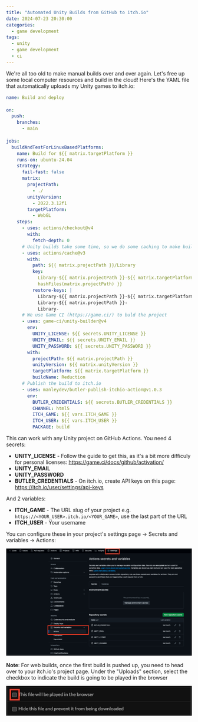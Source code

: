 ```yaml
---
title: "Automated Unity Builds from GitHub to itch.io"
date: 2024-07-23 20:30:00
categories:
  - game development
tags:
  - unity
  - game development
  - ci
---
```


We're all too old to make manual builds over and over again. Let's free up some local computer resources and build in the cloud! Here's the YAML file that automatically uploads my Unity games to itch.io:

```yaml
name: Build and deploy

on:
  push:
    branches:
      - main

jobs:
  buildAndTestForLinuxBasedPlatforms:
    name: Build for ${{ matrix.targetPlatform }}
    runs-on: ubuntu-24.04
    strategy:
      fail-fast: false
      matrix:
        projectPath:
          - ./
        unityVersion:
          - 2022.3.12f1
        targetPlatform:
          - WebGL
    steps:
      - uses: actions/checkout@v4
        with:
          fetch-depth: 0
      # Unity builds take some time, so we do some caching to make builds faster
      - uses: actions/cache@v3
        with:
          path: ${{ matrix.projectPath }}/Library
          key:
            Library-${{ matrix.projectPath }}-${{ matrix.targetPlatform }}-${{
            hashFiles(matrix.projectPath) }}
          restore-keys: |
            Library-${{ matrix.projectPath }}-${{ matrix.targetPlatform }}-
            Library-${{ matrix.projectPath }}-
            Library-
      # We use Game CI (https://game.ci/) to buld the project
      - uses: game-ci/unity-builder@v4
        env:
          UNITY_LICENSE: ${{ secrets.UNITY_LICENSE }}
          UNITY_EMAIL: ${{ secrets.UNITY_EMAIL }}
          UNITY_PASSWORD: ${{ secrets.UNITY_PASSWORD }}
        with:
          projectPath: ${{ matrix.projectPath }}
          unityVersion: ${{ matrix.unityVersion }}
          targetPlatform: ${{ matrix.targetPlatform }}
          buildName: Reduction
      # Publish the build to itch.io
      - uses: manleydev/butler-publish-itchio-action@v1.0.3
        env:
          BUTLER_CREDENTIALS: ${{ secrets.BUTLER_CREDENTIALS }}
          CHANNEL: html5
          ITCH_GAME: ${{ vars.ITCH_GAME }}
          ITCH_USER: ${{ vars.ITCH_USER }}
          PACKAGE: build
```

This can work with any Unity project on GitHub Actions. You need 4 secrets:

- **UNITY_LICENSE** - Follow the guide to get this, as it's a bit more difficuly for personal licenses: <https://game.ci/docs/github/activation/>
- **UNITY_EMAIL**
- **UNITY_PASSWORD**
- **BUTLER_CREDENTIALS** - On itch.io, create API keys on this page: <https://itch.io/user/settings/api-keys>

And 2 variables:

- **ITCH_GAME** - The URL slug of your project e.g. `https://<YOUR_USER>.itch.io/<YOUR_GAME>`, use the last part of the URL
- **ITCH_USER** - Your username

You can configure these in your project's settings page -> Secrets and variables -> Actions:

![Image of GitHub project setings page, showing the location of the repository secrets and variables required to make the CI/CD set up work](./github-settings.jpg)

**Note**: For web builds, once the first build is pushed up, you need to head over to your itch.io's project page. Under the "Uploads" section, select the checkbox to indicate the build is going to be played in the browser

![Image of itch.io project settings page, showing the checkbox so the web build is loaded](./itchio-html-build-checkbox.jpg)
